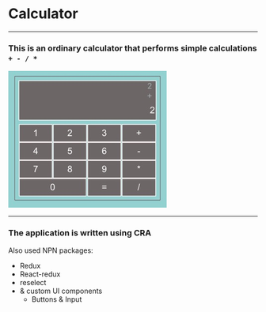 # Calculator
___

### This is an ordinary calculator that performs simple calculations `+ - / * `

![](Photo.jpeg)
___

### The application is written using CRA
Also used NPN packages:
   + Redux
   + React-redux
   + reselect
   + & custom UI components
        + Buttons & Input
